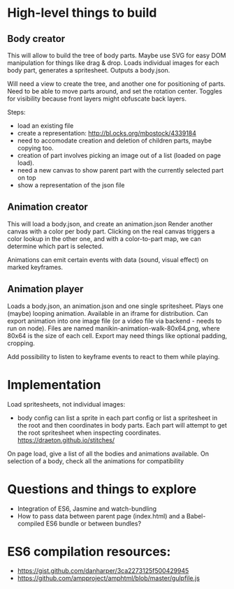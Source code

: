 # High-level things to build

## Body creator

This will allow to build the tree of body parts.
Maybe use SVG for easy DOM manipulation for things like drag & drop.
Loads individual images for each body part, generates a spritesheet.
Outputs a body.json.

Will need a view to create the tree, and another one for positioning of parts. Need to be able to move parts around, and set the rotation center. Toggles for visibility because front layers might obfuscate back layers.

Steps:

- load an existing file
- create a representation: http://bl.ocks.org/mbostock/4339184
- need to accomodate creation and deletion of children parts, maybe copying too.
- creation of part involves picking an image out of a list (loaded on page load).
- need a new canvas to show parent part with the currently selected part on top
- show a representation of the json file


## Animation creator

This will load a body.json, and create an animation.json
Render another canvas with a color per body part. Clicking on the real canvas triggers a color lookup in the other one, and with a color-to-part map, we can determine which part is selected.

Animations can emit certain events with data (sound, visual effect) on marked keyframes.

## Animation player

Loads a body.json, an animation.json and one single spritesheet.
Plays one (maybe) looping animation.
Available in an iframe for distribution.
Can export animation into one image file (or a video file via backend - needs to run on node). Files are named manikin-animation-walk-80x64.png, where 80x64 is the size of each cell. Export may need things like optional padding, cropping.

Add possibility to listen to keyframe events to react to them while playing.


# Implementation

Load spritesheets, not individual images:

- body config can list a sprite in each part config or list a spritesheet in the root and then coordinates in body parts. Each part will attempt to get the root spritesheet when inspecting coordinates.
https://draeton.github.io/stitches/

On page load, give a list of all the bodies and animations available.
On selection of a body, check all the animations for compatibility


# Questions and things to explore

- Integration of ES6, Jasmine and watch-bundling
- How to pass data between parent page (index.html) and a Babel-compiled ES6 bundle or between bundles?

# ES6 compilation resources:

- https://gist.github.com/danharper/3ca2273125f500429945
- https://github.com/ampproject/amphtml/blob/master/gulpfile.js
